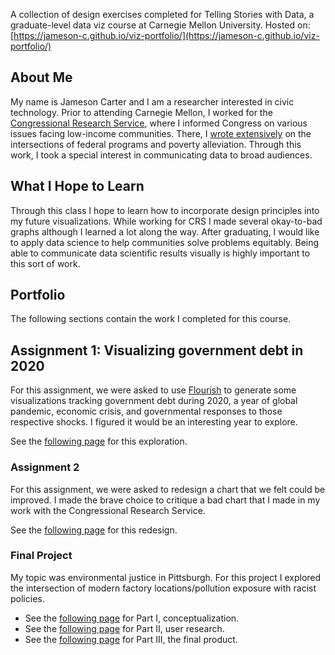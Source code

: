 A collection of design exercises completed for Telling Stories with Data, a graduate-level data viz course at Carnegie Mellon University.
Hosted on: [https://jameson-c.github.io/viz-portfolio/](https://jameson-c.github.io/viz-portfolio/) 

## About Me
My name is Jameson Carter and I am a researcher interested in civic technology. Prior to attending Carnegie Mellon, I worked for the [Congressional Research Service](https://en.wikipedia.org/wiki/Congressional_Research_Service), where I informed Congress on various issues facing low-income communities. There, I [wrote extensively](https://crsreports.congress.gov/search/#/?termsToSearch=Jameson%20Carter&orderBy=Relevance) on the intersections of federal programs and poverty alleviation. Through this work, I took a special interest in communicating data to broad audiences.

## What I Hope to Learn
Through this class I hope to learn how to incorporate design principles into my future visualizations. While working for CRS I made several okay-to-bad graphs although I learned a lot along the way. After graduating, I would like to apply data science to help communities solve problems equitably. Being able to communicate data scientific results visually is highly important to this sort of work.

## Portfolio
The following sections contain the work I completed for this course. 
## Assignment 1: Visualizing government debt in 2020
For this assignment, we were asked to use [Flourish](https://flourish.studio/) to generate some visualizations tracking government debt during 2020, a year of global pandemic, economic crisis, and governmental responses to those respective shocks. I figured it would be an interesting year to explore.

See the [following page](https://jameson-c.github.io/viz-portfolio/Assignments/assignment_1.html) for this exploration.

### Assignment 2
For this assignment, we were asked to redesign a chart that we felt could be improved. I made the brave choice to critique a bad chart that I made in my work with the Congressional Research Service.

See the [following page](https://jameson-c.github.io/viz-portfolio/Assignments/assignment_3_4.html) for this redesign.

### Final Project
My topic was environmental justice in Pittsburgh. For this project I explored the intersection of modern factory locations/pollution exposure with racist policies.

* See the [following page](https://jameson-c.github.io/viz-portfolio/Final_Project/Final_Part_I.html) for Part I, conceptualization.
* See the [following page](https://jameson-c.github.io/viz-portfolio/Final_Project/Final_Part_II.html) for Part II, user research.
* See the [following page](https://jameson-c.github.io/viz-portfolio/Final_Project/Final_Part_III.html) for Part III, the final product.
